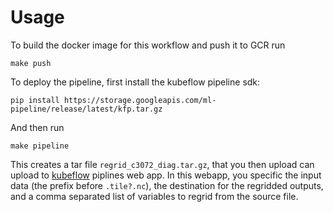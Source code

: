 # Usage

To build the docker image for this workflow and push it to GCR run
    
    make push
    
To deploy the pipeline, first install the kubeflow pipeline sdk:

    pip install https://storage.googleapis.com/ml-pipeline/release/latest/kfp.tar.gz


And then run
    
    make pipeline

This creates a tar file `regrid_c3072_diag.tar.gz`, that you then upload can upload to [kubeflow](https://kf-ml.endpoints.vcm-ml.cloud.goog/) piplines web app. In this webapp, you specific the input data (the prefix before `.tile?.nc`), the destination for the regridded outputs, and a comma separated list of variables to regrid from the source file.
